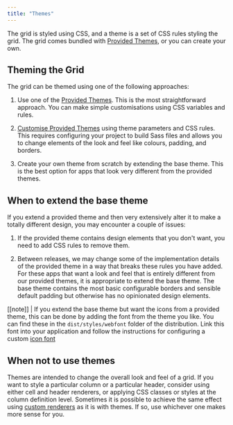 ```yaml
---
title: "Themes"
---
```

The grid is styled using CSS, and a theme is a set of CSS rules styling the grid. The grid comes bundled with [Provided Themes](./themes-provided/), or you can create your own.

## Theming the Grid

The grid can be themed using one of the following approaches:

1. Use one of the [Provided Themes](./themes-provided/). This is the most straightforward approach. You can make simple customisations using CSS variables and rules.

1. [Customise Provided Themes](./themes-customising/) using theme parameters and CSS rules. This requires configuring your project to build Sass files and allows you to change elements of the look and feel like colours, padding, and borders.

1. Create your own theme from scratch by extending the base theme. This is the best option for apps that look very different from the provided themes.

## When to extend the base theme

If you extend a provided theme and then very extensively alter it to make a totally different design, you may encounter a couple of issues:


1. If the provided theme contains design elements that you don't want, you need to add CSS rules to remove them. 

1. Between releases, we may change some of the implementation details of the provided theme in a way that breaks these rules you have added. For these apps that want a look and feel that is entirely different from our provided  themes, it is appropriate to extend the base theme. The base theme contains the most basic configurable borders  and sensible default padding but otherwise has no opinionated design elements.

[[note]]
| If you extend the base theme but want the icons from a provided theme, this can be done by adding the font from the theme you like. You can find these in the `dist/styles/webfont` folder of the distribution. Link this font into your application and follow the instructions for configuring a custom [icon font](./javascript-grid-icons/)

## When not to use themes

Themes are intended to change the overall look and feel of a grid. If you want to style a particular column or a particular header, consider using either cell and header renderers, or applying CSS classes or styles at the column definition level. Sometimes it is possible to achieve the same effect using [custom renderers](./component-types/) as it is with themes. If so, use whichever one makes more sense for you.

